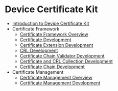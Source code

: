 # Device Certificate Kit

- [Introduction to Device Certificate Kit](device-certificate-kit-intro.md)
- Certificate Framework
  - [Certificate Framework Overview](certificate-framework-overview.md)
  - [Certificate Development](create-parse-verify-cert-object.md)
  - [Certificate Extension Development](create-parse-verify-certextension-object.md)
  - [CRL Development](create-parse-verify-crl-object.md)
  - [Certificate Chain Validator Development](create-verify-cerchainvalidator-object.md)
  - [Certificate and CRL Collection Development](create-get-cert-crl-object.md)
  - [Certificate Chain Development](create-verify-certchain-object.md)
- Certificate Management
  - [Certificate Management Overview](certManager-overview.md)
  - [Certificate Management Development](certManager-guidelines.md)


